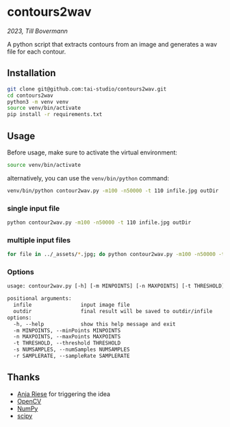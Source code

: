 # contours2wav
*2023, Till Bovermann*


A python script that extracts contours from an image and generates a wav file for each contour.

## Installation

```zsh
git clone git@github.com:tai-studio/contours2wav.git
cd contours2wav
python3 -m venv venv
source venv/bin/activate
pip install -r requirements.txt
```


## Usage

Before usage, make sure to activate the virtual environment:

```zsh
source venv/bin/activate
```

alternatively, you can use the `venv/bin/python` command:

```zsh
venv/bin/python contour2wav.py -m100 -n50000 -t 110 infile.jpg outDir
```

### single input file
```zsh
python contour2wav.py -m100 -n50000 -t 110 infile.jpg outDir
```

### multiple input files

```zsh
for file in ../_assets/*.jpg; do python contour2wav.py -m100 -n50000 -t 110 $file ../_renders; done
```

### Options

```txt
usage: contour2wav.py [-h] [-m MINPOINTS] [-n MAXPOINTS] [-t THRESHOLD] [-s NUMSAMPLES] [-r SAMPLERATE] infile outdir

positional arguments:
  infile                input image file
  outdir                final result will be saved to outdir/infile
options:
  -h, --help            show this help message and exit
  -m MINPOINTS, --minPoints MINPOINTS
  -n MAXPOINTS, --maxPoints MAXPOINTS
  -t THRESHOLD, --threshold THRESHOLD
  -s NUMSAMPLES, --numSamples NUMSAMPLES
  -r SAMPLERATE, --sampleRate SAMPLERATE
```

## Thanks

* [Anja Riese](http://anjariese.com) for triggering the idea
* [OpenCV](https://opencv.org/)
* [NumPy](https://numpy.org/)
* [scipy](https://www.scipy.org/)

